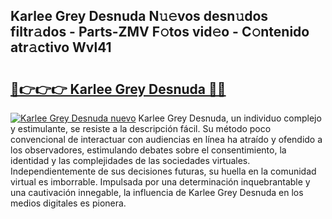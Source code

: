 ## Karlee Grey Desnuda N𝚞𝚎vos desn𝚞dos filtr𝚊dos - Parts-ZMV F𝚘tos vid𝚎o - C𝚘ntenido atr𝚊ctivo Wvl41

# <h2><a href="http://mbe62wa.tromn.icu/?c=Karlee+Grey+Desnuda">🔗👉👉👉 Karlee Grey Desnuda 🔗🔗</a></h2>

[![Karlee Grey Desnuda nuevo](https://i.imgur.com/pEAQMta.gif)](http://mbe62wa.tromn.icu/?c=Karlee+Grey+Desnuda)
Karlee Grey Desnuda, un individuo complejo y estimulante, se resiste a la descripción fácil. Su método poco convencional de interactuar con audiencias en línea ha atraído y ofendido a los observadores, estimulando debates sobre el consentimiento, la identidad y las complejidades de las sociedades virtuales. Independientemente de sus decisiones futuras, su huella en la comunidad virtual es imborrable. Impulsada por una determinación inquebrantable y una cautivación innegable, la influencia de Karlee Grey Desnuda en los medios digitales es pionera.
